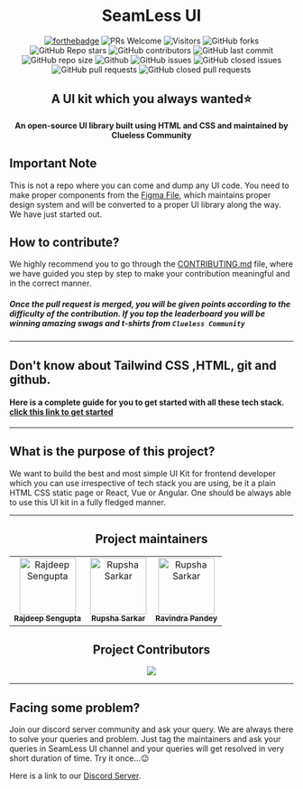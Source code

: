 
<h1 align='center'>SeamLess UI</h1>
<div align="center">
 <p>
  
[![forthebadge](https://forthebadge.com/images/badges/built-with-love.svg)](https://forthebadge.com)
![PRs Welcome](https://img.shields.io/badge/PRs-welcome-brightgreen.svg?style=for-the-badge)
![Visitors](https://api.visitorbadge.io/api/visitors?path=Clueless-Community%2Fseamless-ui%20&countColor=%23263759&style=for-the-badge)
![GitHub forks](https://img.shields.io/github/forks/Clueless-Community/seamless-ui?style=for-the-badge)
![GitHub Repo stars](https://img.shields.io/github/stars/Clueless-Community/seamless-ui?style=for-the-badge)
![GitHub contributors](https://img.shields.io/github/contributors/Clueless-Community/seamless-ui?style=for-the-badge)
![GitHub last commit](https://img.shields.io/github/last-commit/Clueless-Community/seamless-ui?style=for-the-badge)
![GitHub repo size](https://img.shields.io/github/repo-size/Clueless-Community/seamless-ui?style=for-the-badge)
![Github](https://img.shields.io/github/license/Clueless-Community/seamless-ui?style=for-the-badge)
![GitHub issues](https://img.shields.io/github/issues/Clueless-Community/seamless-ui?style=for-the-badge)
![GitHub closed issues](https://img.shields.io/github/issues-closed-raw/Clueless-Community/seamless-ui?style=for-the-badge)
![GitHub pull requests](https://img.shields.io/github/issues-pr/Clueless-Community/seamless-ui?style=for-the-badge)
![GitHub closed pull requests](https://img.shields.io/github/issues-pr-closed/Clueless-Community/seamless-ui?style=for-the-badge)
  
 </p>
 </div>

<h2 align='center'>A UI kit which you always wanted⭐</h2>
<p align='center'> <b> An open-source UI library built using HTML and CSS and maintained by Clueless Community</b><p>


## Important Note

This is not a repo where you can come and dump any UI code. You need to make proper components from the [Figma File](https://www.figma.com/file/qzwugAfEB1GL4FgWXw9R3Z/SeamLess-UI-Dev?node-id=0%3A1&t=qRahoepdI3B98cVA-1), which maintains proper design system and will be converted to a proper UI library along the way. We have just started out. 

## How to contribute?

We highly recommend you to go through the [CONTRIBUTING.md](https://github.com/Clueless-Community/web-ui-kit/blob/main/CONTRIBUTING.md) file, where we have guided you step by step to make your contribution meaningful and in the correct manner.

##### Once the pull request is merged, you will be given points according to the difficulty of the contribution. If you top the leaderboard you will be winning amazing swags and t-shirts from `Clueless Community`
---
## Don't know about Tailwind CSS ,HTML, git and github.
    
#### Here is a complete guide for you to get started with all these tech stack. [click this link to get started](https://github.com/Clueless-Community/web-ui-kit/blob/main/Tutorial.md)
---
## What is the purpose of this project?
    

We want to build the best and most simple UI Kit for frontend developer which you can use irrespective of tech stack you are using, be it a plain HTML CSS static page or React, Vue or Angular. One should be always  able to use this UI kit in a fully fledged manner.

---
<h2 align='center'> Project maintainers </h2>
<table align='center'>
<tr>
    <td align="center">
        <a href="https://github.com/Rajdip019">
            <img src="https://avatars.githubusercontent.com/u/91758830?v=4" width="100;" alt="Rajdeep Sengupta"/>
            <br />
            <sub><b>Rajdeep Sengupta</b></sub>
        </a>
    </td>
    <td align="center">
        <a href="https://github.com/rupsha014">
            <img src="https://avatars.githubusercontent.com/u/109761128?v=4" width="100;" alt="Rupsha Sarkar"/>
            <br/>
            <sub><b>Rupsha Sarkar</b></sub>
        </a>
    </td>
      <td align="center">
        <a href="https://github.com/RavindraP04">
            <img src="https://avatars.githubusercontent.com/u/98400348?v=4" width="100;" alt="Rupsha Sarkar"/>
            <br/>
            <sub><b>Ravindra Pandey</b></sub>
        </a>
    </td>
  </tr>
</table>

<h2 align="center"> Project Contributors </h2> 

<div align="center">
    <a href="https://github.com/Clueless-Community/seamless-ui/graphs/contributors">
    <img src="https://contrib.rocks/image?repo=Clueless-Community/seamless-ui" />
    </a>
</div>

---
## Facing some problem?

Join our discord server community and ask your query. We are always there to solve your queries and problem. Just tag the maintainers and ask your queries in SeamLess UI channel and your queries will get resolved in  very short duration of time. Try it once...😉 

Here is a link to our [Discord Server](https://discord.gg/r5uKBGxT9T).
